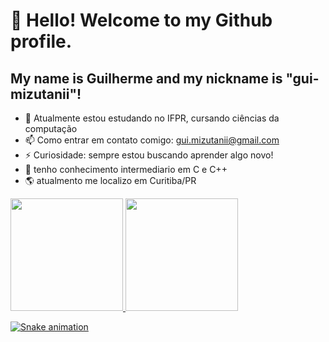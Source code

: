 # 👋 Hello! Welcome to my Github profile.
## My name is Guilherme and my nickname is "gui-mizutanii"!

- 🌱 Atualmente estou estudando no IFPR, cursando ciências da computação
- 📫 Como entrar em contato comigo: gui.mizutanii@gmail.com
- ⚡ Curiosidade: sempre estou buscando aprender algo novo!
- 💬 tenho conhecimento intermediario em C e C++
- 🌎 atualmento me localizo em Curitiba/PR


<div>
<a href="https://github.com/gui-mizutanii">
<img loading="lazy" height="180em" src="https://github-readme-stats.vercel.app/api/top-langs/?username=gui-mizutanii&layout=compact&langs_count=7&theme=dracula"/>
<img loading="lazy" height="180em" src="https://github-readme-stats.vercel.app/api?username=gui-mizutanii&show_icons=true&theme=dracula&include_all_commits=true&count_private=true"/>
</div>

![Snake animation](https://github.com/gui-mizutanii/gui-mizutanii/blob/output/github-contribution-grid-snake.svg)
